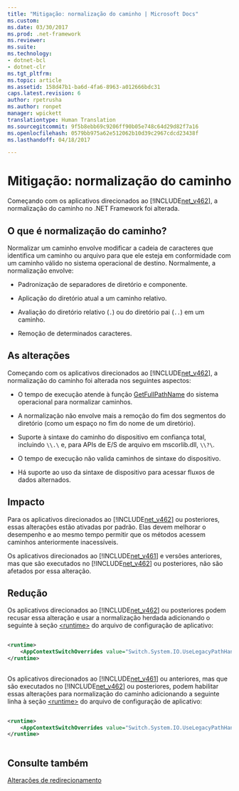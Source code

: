 ```yaml
---
title: "Mitigação: normalização do caminho | Microsoft Docs"
ms.custom: 
ms.date: 03/30/2017
ms.prod: .net-framework
ms.reviewer: 
ms.suite: 
ms.technology:
- dotnet-bcl
- dotnet-clr
ms.tgt_pltfrm: 
ms.topic: article
ms.assetid: 158d47b1-ba6d-4fa6-8963-a012666bdc31
caps.latest.revision: 6
author: rpetrusha
ms.author: ronpet
manager: wpickett
translationtype: Human Translation
ms.sourcegitcommit: 9f5b8ebb69c9206ff90b05e748c64d29d82f7a16
ms.openlocfilehash: 0579bb975a62e512062b10d39c2967cdcd23438f
ms.lasthandoff: 04/18/2017

---
```

# <a name="mitigation-path-normalization"></a>Mitigação: normalização do caminho
Começando com os aplicativos direcionados ao [!INCLUDE[net_v462](../../../includes/net-v462-md.md)], a normalização do caminho no .NET Framework foi alterada.  
  
## <a name="what-is-path-normalization"></a>O que é normalização do caminho?  
 Normalizar um caminho envolve modificar a cadeia de caracteres que identifica um caminho ou arquivo para que ele esteja em conformidade com um caminho válido no sistema operacional de destino. Normalmente, a normalização envolve:  
  
-   Padronização de separadores de diretório e componente.  
  
-   Aplicação do diretório atual a um caminho relativo.  
  
-   Avaliação do diretório relativo (`.`) ou do diretório pai (`..`) em um caminho.  
  
-   Remoção de determinados caracteres.  
  
## <a name="the-changes"></a>As alterações  
 Começando com os aplicativos direcionados ao [!INCLUDE[net_v462](../../../includes/net-v462-md.md)], a normalização do caminho foi alterada nos seguintes aspectos:  
  
-   O tempo de execução atende à função [GetFullPathName](https://msdn.microsoft.com/library/windows/desktop/aa364963\(v=vs.85\).aspx) do sistema operacional para normalizar caminhos.  
  
-   A normalização não envolve mais a remoção do fim dos segmentos do diretório (como um espaço no fim do nome de um diretório).  
  
-   Suporte à sintaxe do caminho do dispositivo em confiança total, incluindo `\\.\` e, para APIs de E/S de arquivo em mscorlib.dll, `\\?\`.  
  
-   O tempo de execução não valida caminhos de sintaxe do dispositivo.  
  
-   Há suporte ao uso da sintaxe de dispositivo para acessar fluxos de dados alternados.  
  
## <a name="impact"></a>Impacto  
 Para os aplicativos direcionados ao [!INCLUDE[net_v462](../../../includes/net-v462-md.md)] ou posteriores, essas alterações estão ativadas por padrão. Elas devem melhorar o desempenho e ao mesmo tempo permitir que os métodos acessem caminhos anteriormente inacessíveis.  
  
 Os aplicativos direcionados ao [!INCLUDE[net_v461](../../../includes/net-v461-md.md)] e versões anteriores, mas que são executados no [!INCLUDE[net_v462](../../../includes/net-v462-md.md)] ou posteriores, não são afetados por essa alteração.  
  
## <a name="mitigation"></a>Redução  
 Os aplicativos direcionados ao [!INCLUDE[net_v462](../../../includes/net-v462-md.md)] ou posteriores podem recusar essa alteração e usar a normalização herdada adicionando o seguinte à seção [\<runtime>](../../../docs/framework/configure-apps/file-schema/runtime/runtime-element.md) do arquivo de configuração de aplicativo:  
  
```xml  
  
<runtime>  
    <AppContextSwitchOverrides value="Switch.System.IO.UseLegacyPathHandling=true" />    
</runtime>  
  
```  
  
 Os aplicativos direcionados ao [!INCLUDE[net_v461](../../../includes/net-v461-md.md)] ou anteriores, mas que são executados no [!INCLUDE[net_v462](../../../includes/net-v462-md.md)] ou posteriores, podem habilitar essas alterações para normalização do caminho adicionando a seguinte linha à seção [\<runtime>](../../../docs/framework/configure-apps/file-schema/runtime/runtime-element.md) do arquivo de configuração de aplicativo:  
  
```xml  
  
<runtime>  
    <AppContextSwitchOverrides value="Switch.System.IO.UseLegacyPathHandling=false" />    
</runtime>  
  
```  
  
## <a name="see-also"></a>Consulte também  
 [Alterações de redirecionamento](../../../docs/framework/migration-guide/retargeting-changes-in-the-net-framework-4-6-2.md)
